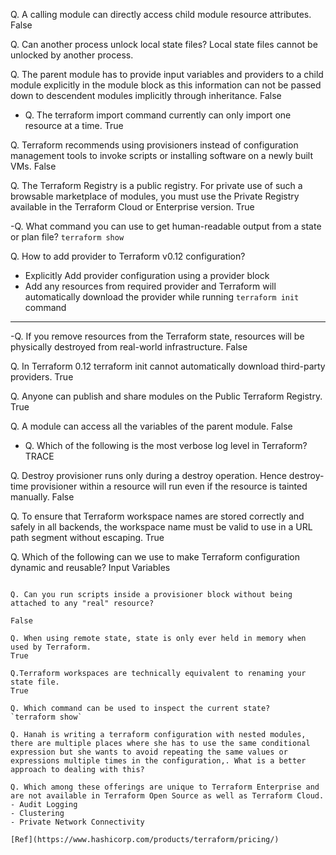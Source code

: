 Q. A calling module can directly access child module resource attributes.
False

Q. Can another process unlock local state files?
Local state files cannot be unlocked by another process.

Q. The parent module has to provide input variables and providers to a child module explicitly in the module block as this information can not be passed down to descendent modules implicitly through inheritance.
False

- Q. The terraform import command currently can only import one resource at a time.
True

Q. Terraform recommends using provisioners instead of configuration management tools to invoke scripts or installing software on a newly built VMs.
False

Q. The Terraform Registry is a public registry. For private use of such a browsable marketplace of modules, you must use the Private Registry available in the Terraform Cloud or Enterprise version.
True

-Q. What command you can use to get human-readable output from a state or plan file?
`terraform show`

Q. How to add provider to Terraform v0.12 configuration?
- Explicitly Add provider configuration using a provider block
- Add any resources from required provider and Terraform will automatically download the provider while running `terraform init` command

---
-Q. If you remove resources from the Terraform state, resources will be physically destroyed from real-world infrastructure.
False

Q. In Terraform 0.12  terraform init cannot automatically download third-party providers.
True

Q. Anyone can publish and share modules on the Public Terraform Registry.
True

Q. A module can access all the variables of the parent module.
False

- Q. Which of the following is the most verbose log level in Terraform?
TRACE

Q. Destroy provisioner runs only during a destroy operation. Hence destroy-time provisioner within a resource will run even if the resource is tainted manually.
False

Q. To ensure that Terraform workspace names are stored correctly and safely in all backends, the workspace name must be valid to use in a URL path segment without escaping.
True

Q. Which of the following can we use to make Terraform configuration dynamic and reusable?
Input Variables
```

Q. Can you run scripts inside a provisioner block without being attached to any "real" resource?

False

Q. When using remote state, state is only ever held in memory when used by Terraform.
True

Q.Terraform workspaces are technically equivalent to renaming your state file.
True

Q. Which command can be used to inspect the current state?
`terraform show`

Q. Hanah is writing a terraform configuration with nested modules, there are multiple places where she has to use the same conditional expression but she wants to avoid repeating the same values or expressions multiple times in the configuration,. What is a better approach to dealing with this?

Q. Which among these offerings are unique to Terraform Enterprise and are not available in Terraform Open Source as well as Terraform Cloud.
- Audit Logging
- Clustering
- Private Network Connectivity

[Ref](https://www.hashicorp.com/products/terraform/pricing/)
